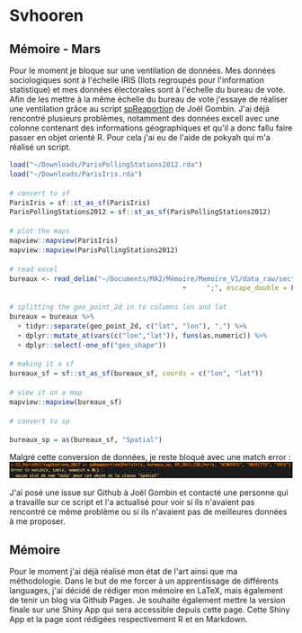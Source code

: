 # Svhooren
## Mémoire - Mars

Pour le moment je bloque sur une ventilation de données. Mes données sociologiques sont à l'échelle IRIS (Ilots regroupés pour l'information statistique) et mes données électorales sont à l'échelle du bureau de vote. Afin de les mettre à la même échelle du bureau de vote j'essaye de réaliser une ventilation grâce au script [spReaportion](https://github.com/joelgombin/spReapportion) de Joël Gombin. J'ai déjà rencontré plusieurs problèmes, notamment des données excell avec une colonne contenant des informations géographiques et qu'il a donc fallu faire passer en objet orienté R. Pour cela j'ai eu de l'aide de pokyah qui m'a réalisé un script. 

```R
load("~/Downloads/ParisPollingStations2012.rda")
load("~/Downloads/ParisIris.rda")

# convert to sf
ParisIris = sf::st_as_sf(ParisIris)
ParisPollingStations2012 = sf::st_as_sf(ParisPollingStations2012)

# plot the maps
mapview::mapview(ParisIris)
mapview::mapview(ParisPollingStations2012)

# read excel
bureaux <- read_delim("~/Documents/MA2/Mémoire/Memoire_V1/data_raw/secteurs-des-bureaux-de-vote.csv", 
                                           +     ";", escape_double = FALSE, trim_ws = TRUE)

# splitting the geo_point_2d in to columns lon and lat
bureaux = bureaux %>%
  + tidyr::separate(geo_point_2d, c("lat", "lon"), ",") %>%
  + dplyr::mutate_at(vars(c("lon","lat")), funs(as.numeric)) %>%
  + dplyr::select(-one_of("geo_shape"))

# making it a sf 
bureaux_sf = sf::st_as_sf(bureaux_sf, coords = c("lon", "lat"))

# view it on a map
mapview::mapview(bureaux_sf)

# convert to sp

bureaux_sp = as(bureaux_sf, "Spatial")
```
Malgré cette conversion de données, je reste bloqué avec une match error : 
![alt text](https://github.com/svhooren/svhooren.github.io/blob/master/Error_march.png)

J'ai posé une issue sur Github à Joël Gombin et contacté une personne qui a travaille sur ce script et l'a actualisé pour voir si ils n'avaient pas rencontré ce même problème ou si ils n'avaient pas de meilleures données à me proposer.


## Mémoire
Pour le moment j'ai déjà réalisé mon état de l'art ainsi que ma méthodologie. Dans le but de me forcer à un apprentissage de différents languages, j'ai décidé de rédiger mon mémoire en LaTeX, mais également de tenir un blog via Github Pages. Je souhaite également mettre la version finale sur une Shiny App qui sera accessible depuis cette page. Cette Shiny App et la page sont rédigées respectivement R et en Markdown. 
